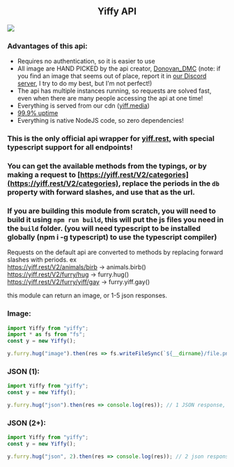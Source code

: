 ## <center>Yiffy API</center>

[![](https://nodei.co/npm/yiffy.png)](https://npm.im/yiffy)

### Advantages of this api:
* Requires no authentication, so it is easier to use
* All image are HAND PICKED by the api creator, [Donovan_DMC](https://furry.cool) (note: if you find an image that seems out of place, report it in [our Discord server](https://yiff.rest/support), I try to do my best, but I'm not perfect!)
* The api has multiple instances running, so requests are solved fast, even when there are many people accessing the api at one time!
* Everything is served from our cdn ([yiff.media](https://yiff.media))
* [99.9% uptime](https://status.yiff.rest/)
* Everything is native NodeJS code, so zero dependencies!

### This is the **only** official api wrapper for [yiff.rest](https://docs.yiff.rest), with special typescript support for all endpoints!

### You can get the available methods from the typings, or by making a request to [https://yiff.rest/V2/categories](https://yiff.rest/V2/categories), replace the periods in the `db` property with forward slashes, and use that as the url.

### If you are building this module from scratch, you will need to build it using `npm run build`, this will put the js files you need in the `build` folder. (you will need typescript to be installed globally (npm i -g typescript) to use the typescript compiler) 

Requests on the default api are converted to methods by replacing forward slashes with periods.
ex  
https://yiff.rest/V2/animals/birb -> animals.birb()  
https://yiff.rest/V2/furry/hug -> furry.hug()  
https://yiff.rest/V2/furry/yiff/gay -> furry.yiff.gay()  

this module can return an image, or 1-5 json responses.
### Image:
```ts
import Yiffy from "yiffy";
import * as fs from "fs";
const y = new Yiffy();

y.furry.hug("image").then(res => fs.writeFileSync(`${__dirname}/file.png`, res.image));
```

### JSON (1):
```ts
import Yiffy from "yiffy";
const y = new Yiffy();

y.furry.hug("json").then(res => console.log(res)); // 1 JSON response, "json" can be omitted
```

### JSON (2+):
```ts
import Yiffy from "yiffy";
const y = new Yiffy();

y.furry.hug("json", 2).then(res => console.log(res)); // 2 json responses, an array
```
